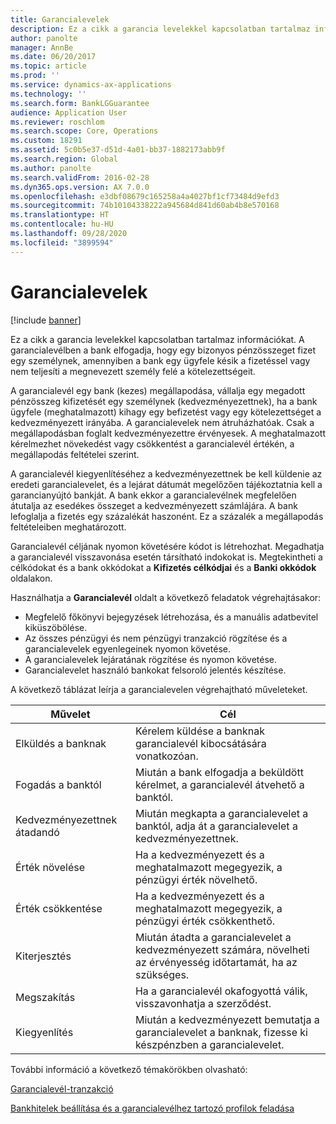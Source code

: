 ```yaml
---
title: Garancialevelek
description: Ez a cikk a garancia levelekkel kapcsolatban tartalmaz információkat. A garancialevélben a bank elfogadja, hogy egy bizonyos pénzösszeget fizet egy személynek, amennyiben a bank egy ügyfele késik a fizetéssel vagy nem teljesíti a megnevezett személy felé a kötelezettségeit.
author: panolte
manager: AnnBe
ms.date: 06/20/2017
ms.topic: article
ms.prod: ''
ms.service: dynamics-ax-applications
ms.technology: ''
ms.search.form: BankLGGuarantee
audience: Application User
ms.reviewer: roschlom
ms.search.scope: Core, Operations
ms.custom: 18291
ms.assetid: 5c0b5e37-d51d-4a01-bb37-1882173abb9f
ms.search.region: Global
ms.author: panolte
ms.search.validFrom: 2016-02-28
ms.dyn365.ops.version: AX 7.0.0
ms.openlocfilehash: e3dbf08679c165258a4a4027bf1cf73484d9efd3
ms.sourcegitcommit: 74b10104338222a945684d841d60ab4b8e570168
ms.translationtype: HT
ms.contentlocale: hu-HU
ms.lasthandoff: 09/28/2020
ms.locfileid: "3899594"
---
```

# <a name="letters-of-guarantee"></a>Garancialevelek

[!include [banner](../includes/banner.md)]

Ez a cikk a garancia levelekkel kapcsolatban tartalmaz információkat. A garancialevélben a bank elfogadja, hogy egy bizonyos pénzösszeget fizet egy személynek, amennyiben a bank egy ügyfele késik a fizetéssel vagy nem teljesíti a megnevezett személy felé a kötelezettségeit. 

A garancialevél egy bank (kezes) megállapodása, vállalja egy megadott pénzösszeg kifizetését egy személynek (kedvezményezettnek), ha a bank ügyfele (meghatalmazott) kihagy egy befizetést vagy egy kötelezettséget a kedvezményezett irányába. A garancialevelek nem átruházhatóak. Csak a megállapodásban foglalt kedvezményezettre érvényesek. A meghatalmazott kérelmezhet növekedést vagy csökkentést a garancialevél értékén, a megállapodás feltételei szerint. 

A garancialevél kiegyenlítéséhez a kedvezményezettnek be kell küldenie az eredeti garancialevelet, és a lejárat dátumát megelőzően tájékoztatnia kell a garancianyújtó bankját. A bank ekkor a garancialevélnek megfelelően átutalja az esedékes összeget a kedvezményezett számlájára. A bank lefoglalja a fizetés egy százalékát haszonént. Ez a százalék a megállapodás feltételeiben meghatározott. 

Garancialevél céljának nyomon követésére kódot is létrehozhat. Megadhatja a garancialevél visszavonása esetén társítható indokokat is. Megtekintheti a célkódokat és a bank okkódokat a **Kifizetés célkódjai** és a **Banki okkódok** oldalakon. 

Használhatja a **Garancialevél** oldalt a következő feladatok végrehajtásakor:

-   Megfelelő főkönyvi bejegyzések létrehozása, és a manuális adatbevitel kiküszöbölése.
-   Az összes pénzügyi és nem pénzügyi tranzakció rögzítése és a garancialevelek egyenlegeinek nyomon követése.
-   A garancialevelek lejáratának rögzítése és nyomon követése.
-   Garancialevelet használó bankokat felsoroló jelentés készítése.

A következő táblázat leírja a garancialevelen végrehajtható műveleteket.

| Művelet              | Cél                                                                                                                   |
|---------------------|---------------------------------------------------------------------------------------------------------------------------|
| Elküldés a banknak      | Kérelem küldése a banknak garancialevél kibocsátására vonatkozóan.                                                                       |
| Fogadás a banktól   | Miután a bank elfogadja a beküldött kérelmet, a garancialevél átvehető a banktól.                            |
| Kedvezményezettnek átadandó | Miután megkapta a garancialevelet a banktól, adja át a garancialevelet a kedvezményezettnek.              |
| Érték növelése      | Ha a kedvezményezett és a meghatalmazott megegyezik, a pénzügyi érték növelhető.                                                  |
| Érték csökkentése      | Ha a kedvezményezett és a meghatalmazott megegyezik, a pénzügyi érték csökkenthető.                                                  |
| Kiterjesztés              | Miután átadta a garancialevelet a kedvezményezett számára, növelheti az érvényesség időtartamát, ha az szükséges. |
| Megszakítás              | Ha a garancialevél okafogyottá válik, visszavonhatja a szerződést.                  |
| Kiegyenlítés           | Miután a kedvezményezett bemutatja a garancialevelet a banknak, fizesse ki készpénzben a garancialevelet.                      |


További információ a következő témakörökben olvasható:

[Garancialevél-tranzakció](tasks/letter-guarantee-transaction.md)

[Bankhitelek beállítása és a garancialevélhez tartozó profilok feladása](tasks/set-up-bank-facilities-posting-profiles.md)


